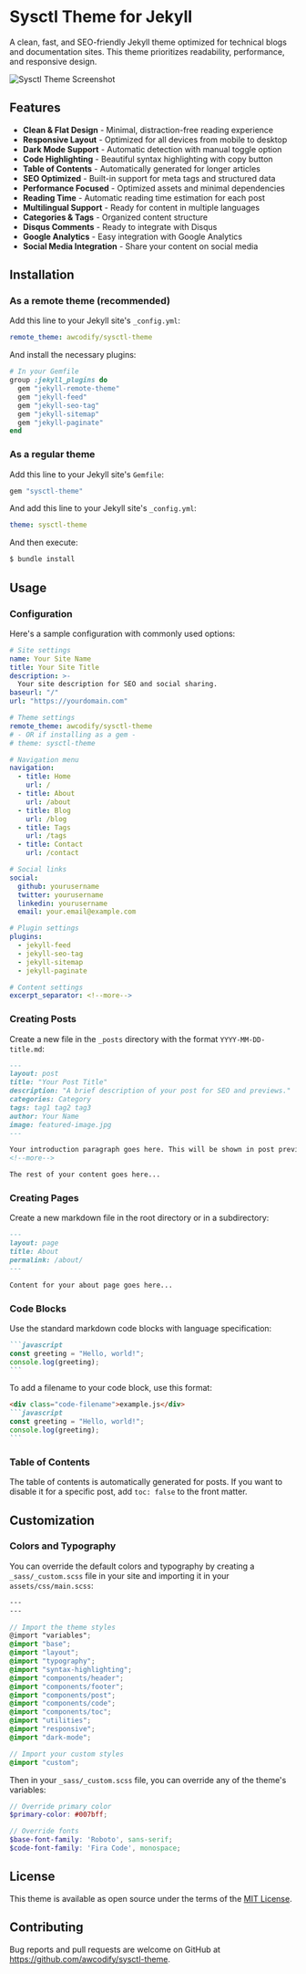 # Sysctl Theme for Jekyll

A clean, fast, and SEO-friendly Jekyll theme optimized for technical blogs and documentation sites. This theme prioritizes readability, performance, and responsive design.

![Sysctl Theme Screenshot](screenshot.png)

## Features

- **Clean & Flat Design** - Minimal, distraction-free reading experience
- **Responsive Layout** - Optimized for all devices from mobile to desktop
- **Dark Mode Support** - Automatic detection with manual toggle option
- **Code Highlighting** - Beautiful syntax highlighting with copy button
- **Table of Contents** - Automatically generated for longer articles
- **SEO Optimized** - Built-in support for meta tags and structured data
- **Performance Focused** - Optimized assets and minimal dependencies
- **Reading Time** - Automatic reading time estimation for each post
- **Multilingual Support** - Ready for content in multiple languages
- **Categories & Tags** - Organized content structure
- **Disqus Comments** - Ready to integrate with Disqus
- **Google Analytics** - Easy integration with Google Analytics
- **Social Media Integration** - Share your content on social media

## Installation

### As a remote theme (recommended)

Add this line to your Jekyll site's `_config.yml`:

```yaml
remote_theme: awcodify/sysctl-theme
```

And install the necessary plugins:

```ruby
# In your Gemfile
group :jekyll_plugins do
  gem "jekyll-remote-theme"
  gem "jekyll-feed"
  gem "jekyll-seo-tag"
  gem "jekyll-sitemap"
  gem "jekyll-paginate"
end
```

### As a regular theme

Add this line to your Jekyll site's `Gemfile`:

```ruby
gem "sysctl-theme"
```

And add this line to your Jekyll site's `_config.yml`:

```yaml
theme: sysctl-theme
```

And then execute:

```bash
$ bundle install
```

## Usage

### Configuration

Here's a sample configuration with commonly used options:

```yaml
# Site settings
name: Your Site Name
title: Your Site Title
description: >-
  Your site description for SEO and social sharing.
baseurl: "/"
url: "https://yourdomain.com"

# Theme settings
remote_theme: awcodify/sysctl-theme
# - OR if installing as a gem -
# theme: sysctl-theme

# Navigation menu
navigation:
  - title: Home
    url: /
  - title: About
    url: /about
  - title: Blog
    url: /blog
  - title: Tags
    url: /tags
  - title: Contact
    url: /contact

# Social links
social:
  github: yourusername
  twitter: yourusername
  linkedin: yourusername
  email: your.email@example.com

# Plugin settings
plugins:
  - jekyll-feed
  - jekyll-seo-tag
  - jekyll-sitemap
  - jekyll-paginate

# Content settings
excerpt_separator: <!--more-->
```

### Creating Posts

Create a new file in the `_posts` directory with the format `YYYY-MM-DD-title.md`:

```markdown
---
layout: post
title: "Your Post Title"
description: "A brief description of your post for SEO and previews."
categories: Category
tags: tag1 tag2 tag3
author: Your Name
image: featured-image.jpg
---

Your introduction paragraph goes here. This will be shown in post previews.
<!--more-->

The rest of your content goes here...
```

### Creating Pages

Create a new markdown file in the root directory or in a subdirectory:

```markdown
---
layout: page
title: About
permalink: /about/
---

Content for your about page goes here...
```

### Code Blocks

Use the standard markdown code blocks with language specification:

````markdown
```javascript
const greeting = "Hello, world!";
console.log(greeting);
```
````

To add a filename to your code block, use this format:

````markdown
<div class="code-filename">example.js</div>
```javascript
const greeting = "Hello, world!";
console.log(greeting);
```
````

### Table of Contents

The table of contents is automatically generated for posts. If you want to disable it for a specific post, add `toc: false` to the front matter.

## Customization

### Colors and Typography

You can override the default colors and typography by creating a `_sass/_custom.scss` file in your site and importing it in your `assets/css/main.scss`:

```scss
---
---

// Import the theme styles
@import "variables";
@import "base";
@import "layout";
@import "typography";
@import "syntax-highlighting";
@import "components/header";
@import "components/footer";
@import "components/post";
@import "components/code";
@import "components/toc";
@import "utilities";
@import "responsive";
@import "dark-mode";

// Import your custom styles
@import "custom";
```

Then in your `_sass/_custom.scss` file, you can override any of the theme's variables:

```scss
// Override primary color
$primary-color: #007bff;

// Override fonts
$base-font-family: 'Roboto', sans-serif;
$code-font-family: 'Fira Code', monospace;
```

## License

This theme is available as open source under the terms of the [MIT License](LICENSE).

## Contributing

Bug reports and pull requests are welcome on GitHub at https://github.com/awcodify/sysctl-theme.